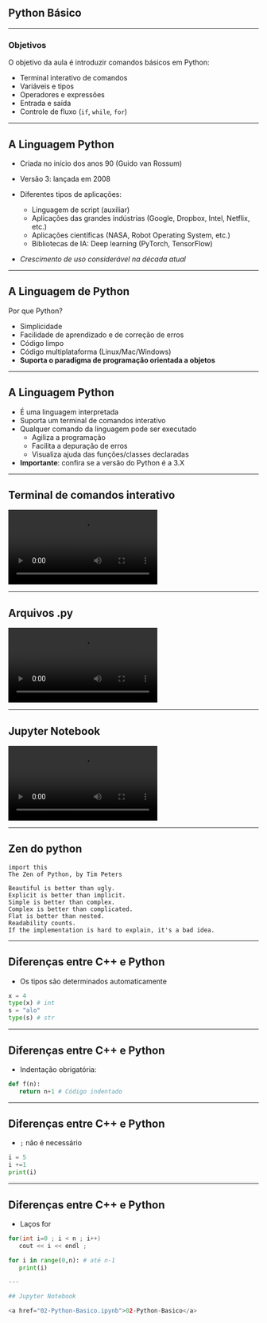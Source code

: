 ## Python Básico

--- 

### Objetivos

O objetivo da aula é introduzir comandos básicos em Python:
 - Terminal interativo de comandos
 - Variáveis e tipos
 - Operadores e expressões
 - Entrada e saída
 - Controle de fluxo (`if`, `while`, `for`)

 ---

## A Linguagem Python

- Criada no início dos anos 90 (Guido van Rossum) 

- Versão 3: lançada em 2008

- Diferentes tipos de aplicações:
    - Linguagem de script (auxiliar)
    - Aplicações das grandes indústrias  (Google, Dropbox, Intel, Netflix, etc.)
    - Aplicações científicas (NASA, Robot Operating System, etc.)
    - Bibliotecas de IA: Deep learning (PyTorch, TensorFlow)
- _Crescimento de uso considerável na década atual_


 ---

## A Linguagem de Python

Por que Python?

- Simplicidade
- Facilidade de aprendizado e de correção de erros
- Código limpo
- Código multiplataforma (Linux/Mac/Windows)
- **Suporta o paradigma de programação orientada a objetos**

---
## A Linguagem Python

- É uma linguagem interpretada
- Suporta um terminal de comandos interativo
- Qualquer comando da linguagem pode ser executado
    - Agiliza a programação
    - Facilita a depuração de erros
    - Visualiza ajuda das funções/classes declaradas
- **Importante**: confira se a versão do Python é a 3.X

---
## Terminal de comandos interativo
<video data-autoplay src="./img/terminal.mp4"></video>

---
## Arquivos .py
<video data-autoplay src="./img/exec.mp4"></video>

--- 
## Jupyter Notebook
<video data-autoplay src="./img/jupyter.mp4"></video>


--- 
## Zen do python

```
import this
The Zen of Python, by Tim Peters

Beautiful is better than ugly.
Explicit is better than implicit.
Simple is better than complex.
Complex is better than complicated.
Flat is better than nested.
Readability counts.
If the implementation is hard to explain, it's a bad idea.
```
---
## Diferenças entre C++ e Python

 - Os tipos são determinados automaticamente

 ```python
 x = 4 
 type(x) # int
 s = "alo"
 type(s) # str

 ```
--- 
## Diferenças entre C++ e Python
-  Indentação obrigatória: 

```python
def f(n):
   return n+1 # Código indentado 
```


--- 
## Diferenças entre C++ e Python
-  `;` não é necessário

```python
i = 5
i +=1
print(i)
```


--- 
## Diferenças entre C++ e Python
-  Laços for

```cpp
for(int i=0 ; i < n ; i++)
   cout << i << endl ;
```

```python
for i in range(0,n): # até n-1
   print(i)

---

## Jupyter Notebook

<a href="02-Python-Basico.ipynb">02-Python-Basico</a>
